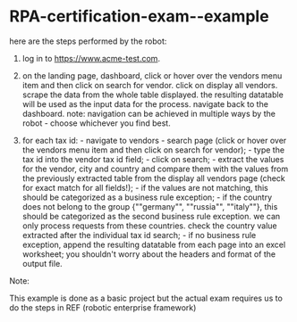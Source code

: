 # RPA-certification-exam--example

here are the steps performed by the robot: 

1. log in to https://www.acme-test.com. 

2. on the landing page, dashboard, click or hover over the vendors menu item and then click on search for vendor. click on display all vendors. scrape the data from the whole table displayed. the resulting datatable will be used as the input data for the process. navigate back to the dashboard. note: navigation can be achieved in multiple ways by the robot - choose whichever you find best. 

3. for each tax id: - navigate to vendors - search page (click or hover over the vendors menu item and then click on search for vendor); - type the tax id into the vendor tax id field; - click on search; - extract the values for the vendor, city and country and compare them with the values from the previously extracted table from the display all vendors page (check for exact match for all fields!); - if the values are not matching, this should be categorized as a business rule exception; - if the country does not belong to the group {""germany"", ""russia"", ""italy""}, this should be categorized as the second business rule exception. we can only process requests from these countries. check the country value extracted after the individual tax id search; - if no business rule exception, append the resulting datatable from each page into an excel worksheet; you shouldn't worry about the headers and format of the output file.




Note:

This example is done as a basic project but the actual exam requires us to do the steps in REF (robotic enterprise framework)
